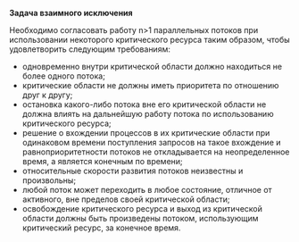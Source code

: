 **Задача взаимного исключения**

Необходимо согласовать работу n>1 параллельных потоков при использовании некоторого критического ресурса таким образом, чтобы удовлетворить следующим требованиям:

* одновременно внутри критической области  должно  находиться не более одного потока;
* критические области не должны иметь приоритета по отно­шению друг к другу;
* остановка какого-либо  потока вне  его  критической области не должна влиять на  дальнейшую  работу потока по использованию критического ресурса;
* решение о вхождении процессов в их критические области при одинаковом времени поступления запросов на такое вхождение и равноприоритетности потоков не откладывается на  неопределенное время, а является конечным по времени;
* относительные скорости развития потоков неизвестны и произвольны;
* любой поток может переходить в любое состояние, отличное от активного, вне пределов своей критической области;
* освобождение критического ресурса и выход из  критической области должны быть произведены потоком, использующим критический ресурс, за конечное время.
